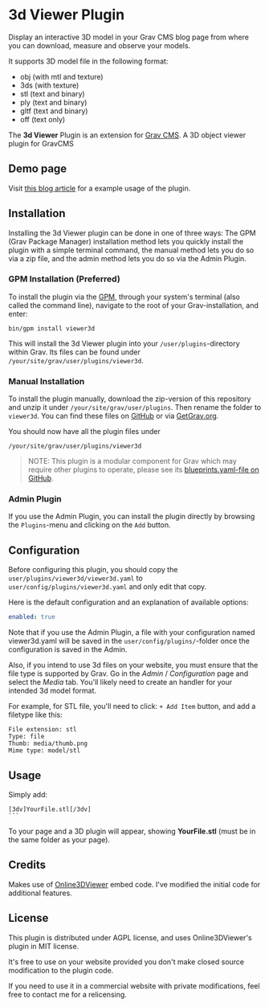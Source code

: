 # 3d Viewer Plugin

Display an interactive 3D model in your Grav CMS blog page from where you can download, measure and observe your models. 

It supports 3D model file in the following format:
- obj (with mtl and texture)
- 3ds (with texture)
- stl (text and binary)
- ply (text and binary)
- gltf (text and binary)
- off (text only)

The **3d Viewer** Plugin is an extension for [Grav CMS](http://github.com/getgrav/grav). A 3D object viewer plugin for GravCMS

## Demo page

Visit [this blog article](https://blog.cyril.by/en/documentation/3d%20models/filament-detector) for a example usage of the plugin.

## Installation

Installing the 3d Viewer plugin can be done in one of three ways: The GPM (Grav Package Manager) installation method lets you quickly install the plugin with a simple terminal command, the manual method lets you do so via a zip file, and the admin method lets you do so via the Admin Plugin.

### GPM Installation (Preferred)

To install the plugin via the [GPM](http://learn.getgrav.org/advanced/grav-gpm), through your system's terminal (also called the command line), navigate to the root of your Grav-installation, and enter:

    bin/gpm install viewer3d

This will install the 3d Viewer plugin into your `/user/plugins`-directory within Grav. Its files can be found under `/your/site/grav/user/plugins/viewer3d`.

### Manual Installation

To install the plugin manually, download the zip-version of this repository and unzip it under `/your/site/grav/user/plugins`. Then rename the folder to `viewer3d`. You can find these files on [GitHub](https://github.com/x-ryl669/grav-plugin-viewer3d) or via [GetGrav.org](http://getgrav.org/downloads/plugins#extras).

You should now have all the plugin files under

    /your/site/grav/user/plugins/viewer3d
	
> NOTE: This plugin is a modular component for Grav which may require other plugins to operate, please see its [blueprints.yaml-file on GitHub](https://github.com/x-ryl669/grav-plugin-viewer3d/blob/master/blueprints.yaml).

### Admin Plugin

If you use the Admin Plugin, you can install the plugin directly by browsing the `Plugins`-menu and clicking on the `Add` button.

## Configuration

Before configuring this plugin, you should copy the `user/plugins/viewer3d/viewer3d.yaml` to `user/config/plugins/viewer3d.yaml` and only edit that copy.

Here is the default configuration and an explanation of available options:

```yaml
enabled: true
```

Note that if you use the Admin Plugin, a file with your configuration named viewer3d.yaml will be saved in the `user/config/plugins/`-folder once the configuration is saved in the Admin.

Also, if you intend to use 3d files on your website, you must ensure that the file type is supported by Grav. Go in the *Admin* / *Configuration* page and select the *Media* tab.
You'll likely need to create an handler for your intended 3d model format.

For example, for STL file, you'll need to click: `+ Add Item` button, and add a filetype like this:
```
File extension: stl
Type: file
Thumb: media/thumb.png
Mime type: model/stl 
```



## Usage

Simply add:

````
[3dv]YourFile.stl[/3dv]
```
````

To your page and a 3D plugin will appear, showing **YourFile.stl** (must be in the same folder as your page).

## Credits

Makes use of [Online3DViewer](https://github.com/kovacsv/Online3DViewer) embed code. I've modified the initial code for additional features.

## License

This plugin is distributed under AGPL license, and uses Online3DViewer's plugin in MIT license. 

It's free to use on your website provided you don't make closed source modification to the plugin code. 

If you need to use it in a commercial website with private modifications, feel free to contact me for a relicensing.


